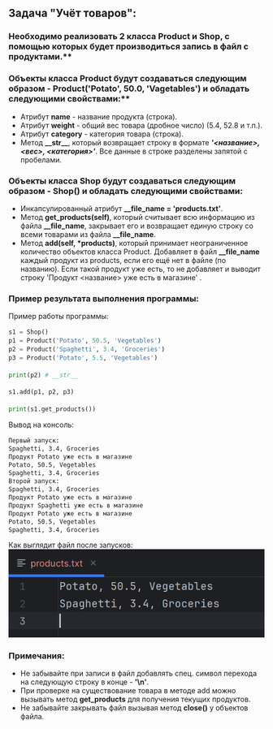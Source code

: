 ## Задача "Учёт товаров":
### Необходимо реализовать 2 класса **Product** и **Shop**, с помощью которых будет производиться запись в файл с продуктами.**

### Объекты класса **Product** будут создаваться следующим образом - **Product('Potato', 50.0, 'Vagetables')** и обладать следующими свойствами:**
- Атрибут **name** - название продукта (строка).
- Атрибут **weight** - общий вес товара (дробное число) (5.4, 52.8 и т.п.).
- Атрибут **category** - категория товара (строка).
- Метод **\_\_str__**, который возвращает строку в формате ***'<название>, <вес>, <категория>'***. Все данные в строке разделены запятой с пробелами.

### Объекты класса **Shop** будут создаваться следующим образом - **Shop()** и обладать следующими свойствами:
- Инкапсулированный атрибут **\_\_file_name = 'products.txt'**.
- Метод **get_products(self)**, который считывает всю информацию из файла **\_\_file_name**, закрывает его и возвращает единую строку со всеми товарами из файла **\_\_file_name**.
- Метод **add(self, *products)**, который принимает неограниченное количество объектов класса Product. Добавляет в файл **\_\_file_name** каждый продукт из products, если его ещё нет в файле (по названию). Если такой продукт уже есть, то не добавляет и выводит строку 'Продукт <название> уже есть в магазине' .

### Пример результата выполнения программы:
Пример работы программы:
```python
s1 = Shop()
p1 = Product('Potato', 50.5, 'Vegetables')
p2 = Product('Spaghetti', 3.4, 'Groceries')
p3 = Product('Potato', 5.5, 'Vegetables')

print(p2) # __str__

s1.add(p1, p2, p3)

print(s1.get_products())
```
Вывод на консоль:
```
Первый запуск:
Spaghetti, 3.4, Groceries
Продукт Potato уже есть в магазине
Potato, 50.5, Vegetables
Spaghetti, 3.4, Groceries
Второй запуск:
Spaghetti, 3.4, Groceries
Продукт Potato уже есть в магазине
Продукт Spaghetti уже есть в магазине
Продукт Potato уже есть в магазине
Potato, 50.5, Vegetables
Spaghetti, 3.4, Groceries
```
Как выглядит файл после запусков:
![1](2024-06-29_21-35-20.png)



### Примечания:
* Не забывайте при записи в файл добавлять спец. символ перехода на следующую строку в конце - **'\n'**.
* При проверке на существование товара в методе add можно вызывать метод **get_products** для получения текущих продуктов.
* Не забывайте закрывать файл вызывая метод **close()** у объектов файла.
